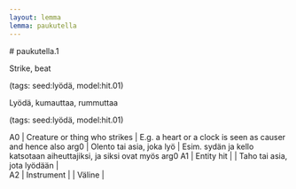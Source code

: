 ```yaml
---
layout: lemma
lemma: paukutella
---
```


<div class="sense">
# <span class="sensename">paukutella.1</span>

<span class="description">Strike, beat</span>

(tags: seed:lyödä, model:hit.01)

<span class="description">Lyödä, kumauttaa, rummuttaa</span>

(tags: seed:lyödä, model:hit.01)

A0 | Creature or thing who strikes | E.g. a heart or a clock is seen as causer and hence also arg0 | Olento tai asia, joka lyö | Esim. sydän ja kello katsotaan aiheuttajiksi, ja siksi ovat myös arg0
A1 | Entity hit |   | Taho tai asia, jota lyödään |  
A2 | Instrument |   | Väline |  

</div>

